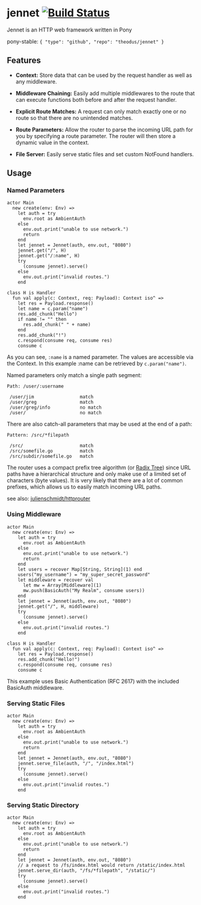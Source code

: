 # jennet [![Build Status](https://travis-ci.org/Theodus/jennet.svg?branch=master)](https://travis-ci.org/Theodus/jennet)

Jennet is an HTTP web framework written in Pony

pony-stable: `{ "type": "github", "repo": "theodus/jennet" }`

## Features
- **Context:** Store data that can be used by the request handler as well as any middleware.

- **Middleware Chaining:** Easily add multiple middlewares to the route that can execute functions both before and after the request handler.

- **Explicit Route Matches:** A request can only match exactly one or no route so that there are no unintended matches.

- **Route Parameters:** Allow the router to parse the incoming URL path for you by specifying a route parameter. The router will then store a dynamic value in the context.

- **File Server:** Easily serve static files and set custom NotFound handlers.

## Usage

### Named Parameters

```pony
actor Main
  new create(env: Env) =>
    let auth = try
      env.root as AmbientAuth
    else
      env.out.print("unable to use network.")
      return
    end
    let jennet = Jennet(auth, env.out, "8080")
    jennet.get("/", H)
    jennet.get("/:name", H)
    try
      (consume jennet).serve()
    else
      env.out.print("invalid routes.")
    end

class H is Handler
  fun val apply(c: Context, req: Payload): Context iso^ =>
    let res = Payload.response()
    let name = c.param("name")
    res.add_chunk("Hello")
    if name != "" then
      res.add_chunk(" " + name)
    end
    res.add_chunk("!")
    c.respond(consume req, consume res)
    consume c
```

As you can see, `:name` is a named parameter. The values are accessible via the Context. In this example :name can be retrieved by `c.param("name")`.

Named parameters only match a single path segment:
```
Path: /user/:username

 /user/jim                 match
 /user/greg                match
 /user/greg/info           no match
 /user/                    no match
```

There are also catch-all parameters that may be used at the end of a path:
```
Pattern: /src/*filepath

 /src/                     match
 /src/somefile.go          match
 /src/subdir/somefile.go   match
```

The router uses a compact prefix tree algorithm (or [Radix Tree](https://en.wikipedia.org/wiki/Radix_tree)) since URL paths have a hierarchical structure and only make use of a limited set of characters (byte values). It is very likely that there are a lot of common prefixes, which allows us to easily match incoming URL paths.

see also: [julienschmidt/httprouter](https://github.com/julienschmidt/httprouter)

### Using Middleware

```pony
actor Main
  new create(env: Env) =>
    let auth = try
      env.root as AmbientAuth
    else
      env.out.print("unable to use network.")
      return
    end
    let users = recover Map[String, String](1) end
    users("my_username") = "my_super_secret_password"
    let middleware = recover val
      let mw = Array[Middleware](1)
      mw.push(BasicAuth("My Realm", consume users))
    end
    let jennet = Jennet(auth, env.out, "8080")
    jennet.get("/", H, middleware)
    try
      (consume jennet).serve()
    else
      env.out.print("invalid routes.")
    end

class H is Handler
  fun val apply(c: Context, req: Payload): Context iso^ =>
    let res = Payload.response()
    res.add_chunk("Hello!")
    c.respond(consume req, consume res)
    consume c
```

This example uses Basic Authentication (RFC 2617) with the included BasicAuth middleware.

### Serving Static Files

```pony
actor Main
  new create(env: Env) =>
    let auth = try
      env.root as AmbientAuth
    else
      env.out.print("unable to use network.")
      return
    end
    let jennet = Jennet(auth, env.out, "8080")
    jennet.serve_file(auth, "/", "/index.html")
    try
      (consume jennet).serve()
    else
      env.out.print("invalid routes.")
    end
```

### Serving Static Directory

```pony
actor Main
  new create(env: Env) =>
    let auth = try
      env.root as AmbientAuth
    else
      env.out.print("unable to use network.")
      return
    end
    let jennet = Jennet(auth, env.out, "8080")
    // a request to /fs/index.html would return /static/index.html
    jennet.serve_dir(auth, "/fs/*filepath", "/static/")
    try
      (consume jennet).serve()
    else
      env.out.print("invalid routes.")
    end
```
